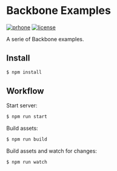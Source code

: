 # Backbone Examples

[![prhone](https://img.shields.io/badge/prhone-project-1b38a9.svg)](http://romelperez.com)
[![license](https://img.shields.io/github/license/romelperez/react-boilerplate.svg?maxAge=2592000)](./LICENSE)

A serie of Backbone examples.

## Install

```bash
$ npm install
```

## Workflow

Start server:

```bash
$ npm run start
```

Build assets:

```bash
$ npm run build
```

Build assets and watch for changes:

```bash
$ npm run watch
```
